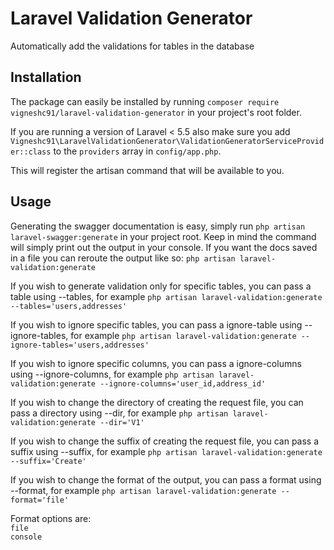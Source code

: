 # Laravel Validation Generator

Automatically add the validations for tables in the database

## Installation

The package can easily be installed by running `composer require vigneshc91/laravel-validation-generator` in your project's root folder.

If you are running a version of Laravel < 5.5 also make sure you add `Vigneshc91\LaravelValidationGenerator\ValidationGeneratorServiceProvider::class` to the `providers` array in `config/app.php`.

This will register the artisan command that will be available to you.


## Usage

Generating the swagger documentation is easy, simply run `php artisan laravel-swagger:generate` in your project root. Keep in mind the command will simply print out the output in your console. If you want the docs saved in a file you can reroute the output like so: `php artisan laravel-validation:generate`

If you wish to generate validation only for specific tables, you can pass a table using --tables, for example `php artisan laravel-validation:generate --tables='users,addresses'`

If you wish to ignore specific tables, you can pass a ignore-table using --ignore-tables, for example `php artisan laravel-validation:generate --ignore-tables='users,addresses'`

If you wish to ignore specific columns, you can pass a ignore-columns using --ignore-columns, for example `php artisan laravel-validation:generate --ignore-columns='user_id,address_id'`

If you wish to change the directory of creating the request file, you can pass a directory using --dir, for example `php artisan laravel-validation:generate --dir='V1'`

If you wish to change the suffix of creating the request file, you can pass a suffix using --suffix, for example `php artisan laravel-validation:generate --suffix='Create'`

If you wish to change the format of the output, you can pass a format using --format, for example `php artisan laravel-validation:generate --format='file'`

Format options are:<br>
`file`<br>
`console`